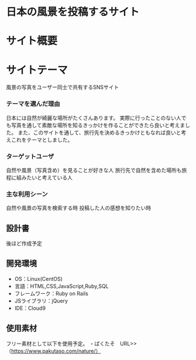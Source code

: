 # 日本の風景を投稿するサイト

# サイト概要

# サイトテーマ

風景の写真をユーザー同士で共有するSNSサイト
​
### テーマを選んだ理由

日本には自然が綺麗な場所がたくさんあります。
実際に行ったことのない人でも写真を通して素敵な場所を知るきっかけを作ることができたら良いと考えました。
また、このサイトを通して、旅行先を決めるきっかけともなれば良いと考えこれをテーマとしました。


### ターゲットユーザ

自然や風景（写真含め）を見ることが好きな人
旅行先で自然を含めた場所も旅程に組みたいと考えている人

### 主な利用シーン

自然や風景の写真を検索する時
投稿した人の感想を知りたい時

## 設計書
後ほど作成予定
​
## 開発環境
- OS：Linux(CentOS)
- 言語：HTML,CSS,JavaScript,Ruby,SQL
- フレームワーク：Ruby on Rails
- JSライブラリ：jQuery
- IDE：Cloud9
​
## 使用素材

フリー素材として以下を使用予定。
・ぱくたそ　URL>>（https://www.pakutaso.com/nature/）
